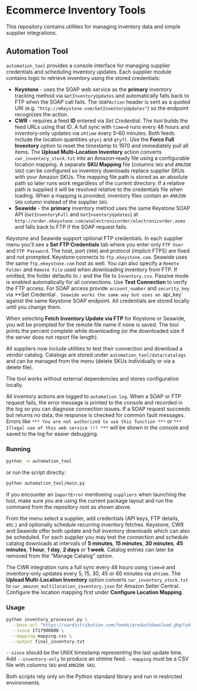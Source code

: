 # Ecommerce Inventory Tools

This repository contains utilities for managing inventory data and simple supplier integrations.

## Automation Tool

`automation_tool` provides a console interface for managing supplier credentials and scheduling inventory updates.  Each supplier module contains logic to retrieve inventory using the stored credentials:

* **Keystone** - uses the SOAP web service as the **primary** inventory tracking method via `GetInventoryUpdates` and automatically falls back to FTP when the SOAP call fails. The `SOAPAction` header is sent as a quoted URI (e.g. `"http://eKeystone.com/GetInventoryUpdates"`) so the endpoint recognizes the action.
* **CWR** - requires a feed **ID** entered via *Set Credential*. The tool builds the feed URLs using that ID. A full sync with `time=0` runs every 48 hours and inventory-only updates via `ohtime` every 5–60 minutes. Both feeds include the location quantities `qtynj` and `qtyfl`. Use the **Force Full Inventory** option to reset the timestamp to 1970 and immediately pull all items. The **Upload Multi-Location Inventory** action converts `cwr_inventory_stock.txt` into an Amazon‑ready file using a configurable location mapping. A separate **SKU Mapping** file (columns `SKU` and `AMAZON SKU`) can be configured so inventory downloads replace supplier SKUs with your Amazon SKUs. The mapping file path is stored as an absolute path so later runs work regardless of the current directory. If a relative path is supplied it will be resolved relative to the credentials file when loading.
When a mapping is provided, inventory files contain an `AMAZON SKU` column instead of the supplier `SKU`.
* **Seawide** - the **primary** inventory method uses the same Keystone SOAP API (`GetInventoryFull` and `GetInventoryUpdates`) at `http://order.ekeystone.com/wselectronicorder/electronicorder.asmx` and falls back to FTP if the SOAP request fails.

Keystone and Seawide support optional FTP credentials. In each supplier menu
you'll see a **Set FTP Credentials** tab where you enter only `FTP User` and
`FTP Password`. The host, port (`990`) and protocol (implicit FTPS) are fixed and
 not prompted. Keystone connects to `ftp.ekeystone.com`. Seawide uses the
same `ftp.ekeystone.com` host as well. You can also specify a `Remote Folder`
and `Remote File`
used when downloading inventory from FTP. If omitted, the folder defaults to
`/` and the file to `Inventory.csv`. Passive mode is enabled automatically for
all connections. Use **Test Connection** to verify the FTP access. For SOAP
access provide `account_number` and `security_key` via **Set Credential`.
Seawide works the same way but uses an `api_key` against the same Keystone SOAP
endpoint.
All credentials are stored locally until you change them.

When selecting **Fetch Inventory Update via FTP** for Keystone or Seawide, you
will be prompted for the remote file name if none is saved. The tool prints the
percent complete while downloading (or the downloaded size if the server does
not report file length).

All suppliers now include utilities to test their connection and download a
vendor catalog. Catalogs are stored under `automation_tool/data/catalogs` and can
be managed from the menu (delete SKUs individually or via a delete file).

The tool works without external dependencies and stores configuration locally.

All inventory actions are logged to `automation.log`. When a SOAP or FTP request
fails, the error message is printed to the console and recorded in the log so
you can diagnose connection issues.
If a SOAP request succeeds but returns no data, the response is checked for
common fault messages. Errors like `*** You are not authorized to use this
function ***` or `*** Illegal use of this web service !!! ***` will be shown in
the console and saved to the log for easier debugging.

### Running

```bash
python -m automation_tool
```
or run the script directly:
```bash
python automation_tool/main.py
```
If you encounter an ``ImportError`` mentioning ``suppliers`` when launching the
tool, make sure you are using the current package layout and run the command
from the repository root as shown above.

From the menu select a supplier, add credentials (API keys, FTP details, etc.) and optionally schedule recurring inventory fetches.  Keystone, CWR and Seawide offer both update and full inventory downloads which can also be scheduled.
For each supplier you may test the connection and schedule catalog downloads at intervals of **5 minutes**, **15 minutes**, **30 minutes**, **45 minutes**, **1 hour**, **1 day**, **2 days** or **1 week**. Catalog entries can later be removed from the "Manage Catalog" option.

The CWR integration runs a full sync every 48 hours using `time=0` and inventory-only updates every 5, 15, 30, 45 or 60 minutes via `ohtime`.
The **Upload Multi-Location Inventory** option converts `cwr_inventory_stock.txt`
to `cwr_amazon_multilocation_inventory.json` for Amazon Seller Central. Configure
the location mapping first under **Configure Location Mapping**.
### Usage

```bash
python inventory_processor.py \
  --base-url "https://cwrdistribution.com/feeds/productdownload.php?id=YOUR_FEED_ID&version=3&format=csv" \
  --since 1717900000 \
  --mapping mapping.csv \
  --output final_inventory.txt
```

`--since` should be the UNIX timestamp representing the last update time. Add `--inventory-only` to produce an ohtime feed. `--mapping` must be a CSV file with columns `SKU` and `AMAZON SKU`.

Both scripts rely only on the Python standard library and run in restricted environments.
